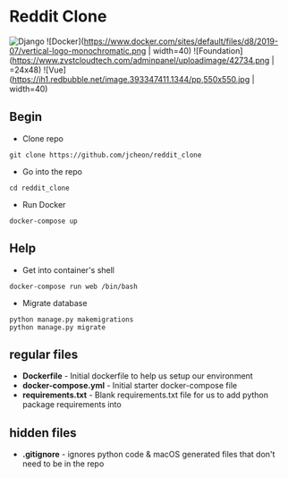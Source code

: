 
# Reddit Clone
![Django](https://static.djangoproject.com/img/logos/django-logo-negative.png) <!-- .element height="50%" width="50%" -->
![Docker](https://www.docker.com/sites/default/files/d8/2019-07/vertical-logo-monochromatic.png | width=40) 
![Foundation](https://www.zvstcloudtech.com/adminpanel/uploadimage/42734.png | =24x48)
![Vue](https://ih1.redbubble.net/image.393347411.1344/pp,550x550.jpg | width=40)
## Begin
* Clone repo 
```
git clone https://github.com/jcheon/reddit_clone
```
* Go into the repo
```
cd reddit_clone
```
* Run Docker
```
docker-compose up
```

## Help
* Get into container's shell
```
docker-compose run web /bin/bash
```

* Migrate database
```
python manage.py makemigrations
python manage.py migrate
```


## regular files

* **Dockerfile** - Initial dockerfile to help us setup our environment
* **docker-compose.yml** - Initial starter docker-compose file
* **requirements.txt** - Blank requirements.txt file for us to add python package requirements into

## hidden files

* **.gitignore** - ignores python code & macOS generated files that don't need to be in the repo
